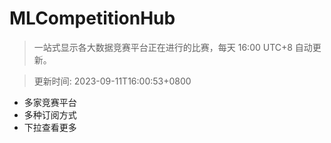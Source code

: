 # MLCompetitionHub

> 一站式显示各大数据竞赛平台正在进行的比赛，每天 16:00 UTC+8 自动更新。
  
> 更新时间: 2023-09-11T16:00:53+0800 

* 多家竞赛平台
* 多种订阅方式
* 下拉查看更多